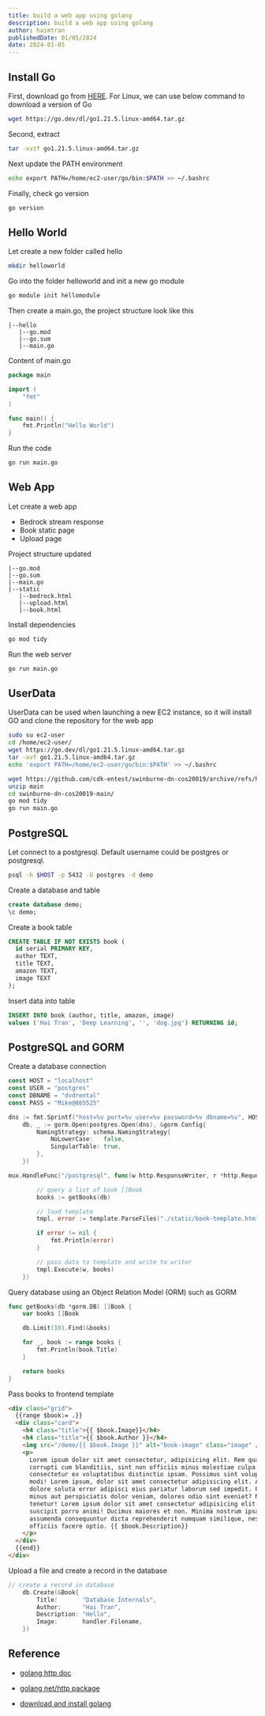 ```yaml
---
title: build a web app using golang
description: build a web app using golang
author: haimtran
publishedDate: 01/05/2024
date: 2024-01-05
---
```


## Install Go

First, download go from [HERE](https://go.dev/dl/). For Linux, we can use below command to download a version of Go

```bash
wget https://go.dev/dl/go1.21.5.linux-amd64.tar.gz
```

Second, extract

```bash
tar -xvzf go1.21.5.linux-amd64.tar.gz
```

Next update the PATH environment

```bash
echo export PATH=/home/ec2-user/go/bin:$PATH >> ~/.bashrc
```

Finally, check go version

```bash
go version
```

## Hello World

Let create a new folder called hello

```bash
mkdir helloworld
```

Go into the folder helloworld and init a new go module

```bash
go module init hellomodule
```

Then create a main.go, the project structure look like this

```
|--hello
   |--go.mod
   |--go.sum
   |--main.go
```

Content of main.go

```go
package main

import (
    "fmt"
)

func main() {
    fmt.Println("Hello World")
}
```

Run the code

```bash
go run main.go
```

## Web App

Let create a web app

- Bedrock stream response
- Book static page
- Upload page

Project structure updated

```
|--go.mod
|--go.sum
|--main.go
|--static
   |--bedrock.html
   |--upload.html
   |--book.html
```

Install dependencies

```bash
go mod tidy
```

Run the web server

```bash
go run main.go
```

## UserData

UserData can be used when launching a new EC2 instance, so it will install GO and clone the repository for the web app

```bash
sudo su ec2-user
cd /home/ec2-user/
wget https://go.dev/dl/go1.21.5.linux-amd64.tar.gz
tar -xvf go1.21.5.linux-amd64.tar.gz
echo 'export PATH=/home/ec2-user/go/bin:$PATH' >> ~/.bashrc

wget https://github.com/cdk-entest/swinburne-dn-cos20019/archive/refs/heads/main.zip
unzip main
cd swinburne-dn-cos20019-main/
go mod tidy
go run main.go
```

## PostgreSQL

Let connect to a postgresql. Default username could be postgres or postgresql.

```bash
psql -h $HOST -p 5432 -U postgres -d demo
```

Create a database and table

```sql
create database demo;
\c demo;
```

Create a book table

```sql
CREATE TABLE IF NOT EXISTS book (
  id serial PRIMARY KEY,
  author TEXT,
  title TEXT,
  amazon TEXT,
  image TEXT
);
```

Insert data into table

```sql
INSERT INTO book (author, title, amazon, image)
values ('Hai Tran', 'Deep Learning', '', 'dog.jpg') RETURNING id;
```

## PostgreSQL and GORM

Create a database connection

```go
const HOST = "localhost"
const USER = "postgres"
const DBNAME = "dvdrental"
const PASS = "Mike@865525"

dns := fmt.Sprintf("host=%v port=%v user=%v password=%v dbname=%v", HOST, "5432", USER, PASS, DBNAME)
	db, _ := gorm.Open(postgres.Open(dns), &gorm.Config{
		NamingStrategy: schema.NamingStrategy{
			NoLowerCase:   false,
			SingularTable: true,
		},
	})

mux.HandleFunc("/postgresql", func(w http.ResponseWriter, r *http.Request) {

		// query a list of book []Book
		books := getBooks(db)

		// load template
		tmpl, error := template.ParseFiles("./static/book-template.html")

		if error != nil {
			fmt.Println(error)
		}

		// pass data to template and write to writer
		tmpl.Execute(w, books)
	})
```

Query database using an Object Relation Model (ORM) such as GORM

```go
func getBooks(db *gorm.DB) []Book {
	var books []Book

	db.Limit(10).Find(&books)

	for _, book := range books {
		fmt.Println(book.Title)
	}

	return books
}
```

Pass books to frontend template

```html
<div class="grid">
  {{range $book:= .}}
  <div class="card">
    <h4 class="title">{{ $book.Image}}</h4>
    <h4 class="title">{{ $book.Author }}</h4>
    <img src="/demo/{{ $book.Image }}" alt="book-image" class="image" />
    <p>
      Lorem ipsum dolor sit amet consectetur, adipisicing elit. Rem quaerat quas
      corrupti cum blanditiis, sint non officiis minus molestiae culpa
      consectetur ex voluptatibus distinctio ipsam. Possimus sint voluptatum at
      modi! Lorem ipsum, dolor sit amet consectetur adipisicing elit. Alias
      dolore soluta error adipisci eius pariatur laborum sed impedit. Placeat
      minus aut perspiciatis dolor veniam, dolores odio sint eveniet? Numquam,
      tenetur! Lorem ipsum dolor sit amet consectetur adipisicing elit. Earum
      suscipit porro animi! Ducimus maiores et non. Minima nostrum ipsa voluptas
      assumenda consequuntur dicta reprehenderit numquam similique, nesciunt
      officiis facere optio. {{ $book.Description}}
    </p>
  </div>
  {{end}}
</div>
```

Upload a file and create a record in the database

```go
// create a record in database
	db.Create(&Book{
		Title:       "Database Internals",
		Author:      "Hai Tran",
		Description: "Hello",
		Image:       handler.Filename,
	})
```

## Reference

- [golang http doc](https://go.dev/src/net/http/doc.go)

- [golang net/http package](https://pkg.go.dev/net/http)

- [download and install golang](https://go.dev/doc/install)

